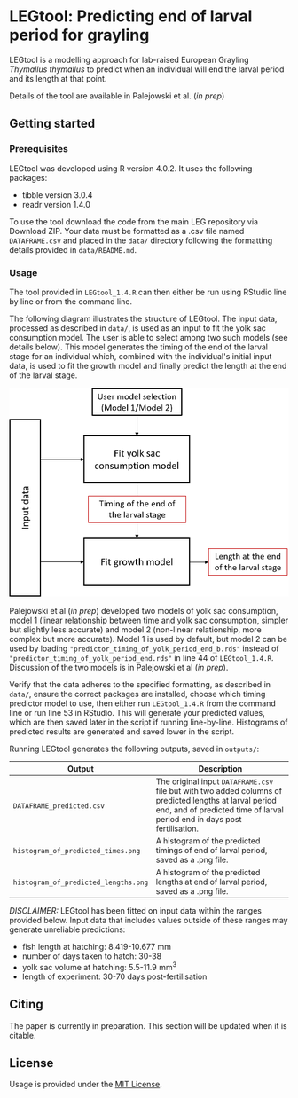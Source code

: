 # LEGtool: Predicting end of larval period for grayling

LEGtool is a modelling approach for lab-raised European Grayling _Thymallus thymallus_ to predict when an individual will end the larval period and its length at that point.

Details of the tool are available in Palejowski et al. (_in prep_)

## Getting started

### Prerequisites

LEGtool was developed using R version 4.0.2.
It uses the following packages:
 - tibble version 3.0.4
 - readr version 1.4.0

To use the tool download the code from the main LEG repository via Download ZIP. 
Your data must be formatted as a .csv file named `DATAFRAME.csv` and placed in the `data/` directory following the formatting details provided in `data/README.md`. 

### Usage

The tool provided in `LEGtool_1.4.R` can then either be run using RStudio line by line or from the command line.

The following diagram illustrates the structure of LEGtool. The input data, processed as described in `data/`, is used as an input to fit the yolk sac consumption model. The user is able to select among two such models (see details below). This model generates the timing of the end of the larval stage for an individual which, combined with the individual's initial input data, is used to fit the growth model and finally predict the length at the end of the larval stage.

![](images/diagram_user.png)

Palejowski et al (_in prep_) developed two models of yolk sac consumption, model 1 (linear relationship between time and yolk sac consumption, simpler but slightly less accurate) and model 2 (non-linear relationship, more complex but more accurate). Model 1 is used by default, but model 2 can be used by loading `"predictor_timing_of_yolk_period_end_b.rds"` instead of `"predictor_timing_of_yolk_period_end.rds"` in line 44 of `LEGtool_1.4.R`. Discussion of the two models is in Palejowski et al (_in prep_).

Verify that the data adheres to the specified formatting, as described in `data/`, ensure the correct packages are installed, choose which timing predictor model to use, then either run `LEGtool_1.4.R` from the command line or run line 53 in RStudio. This will generate your predicted values, which are then saved later in the script if running line-by-line. Histograms of predicted results are generated and saved lower in the script.

Running LEGtool generates the following outputs, saved in `outputs/`:

| Output | Description | 
| --- | --- |
| `DATAFRAME_predicted.csv` | The original input `DATAFRAME.csv` file but with two added columns of predicted lengths at larval period end, and of predicted time of larval period end in days post fertilisation. |
| `histogram_of_predicted_times.png` | A histogram of the predicted timings of end of larval period, saved as a .png file. |
| `histogram_of_predicted_lengths.png` | A histogram of the predicted lengths at end of larval period, saved as a .png file. |

_DISCLAIMER:_ LEGtool has been fitted on input data within the ranges provided below. Input data that includes values outside of these ranges may generate unreliable predictions:
 - fish length at hatching: 8.419-10.677 mm
 - number of days taken to hatch: 30-38
 - yolk sac volume at hatching: 5.5-11.9 mm<sup>3</sup>
 - length of experiment: 30-70 days post-fertilisation

## Citing

The paper is currently in preparation. This section will be updated when it is citable.

## License

Usage is provided under the [MIT License](https://github.com/HugoPal/LEG/blob/main/LICENSE).
